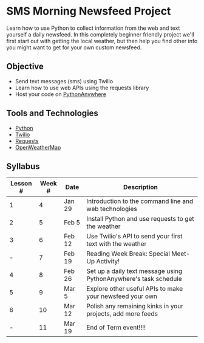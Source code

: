 # SMS Morning Newsfeed Project

Learn how to use Python to collect information from the web and text yourself a daily newsfeed. In this completely beginner friendly project we'll first start out with getting the local weather, but then help you find other info you might want to get for your own custom newsfeed.

## Objective
* Send text messages (sms) using Twilio
* Learn how to use web APIs using the requests library
* Host your code on [PythonAnywhere](https://www.pythonanywhere.com)

## Tools and Technologies
* [Python](https://www.python.org)
* [Twilio](https://www.twilio.com)
* [Requests](http://docs.python-requests.org/en/master/)
* [OpenWeatherMap](https://openweathermap.org/)

## Syllabus
| Lesson # | Week # | Date          | Description                                           |
| -------- | ------ | ------------- | ------------------------------------------------------|
| 1        | 4      | Jan 29        | Introduction to the command line and web technologies |
| 2        | 5      | Feb 5         | Install Python and use requests to get the weather |
| 3        | 6      | Feb 12        | Use Twilio's API to send your first text with the weather  |
| -        | 7      | Feb 19        | Reading Week Break: Special Meet-Up Activity!         |
| 4        | 8      | Feb 26        | Set up a daily text message using PythonAnywhere's task schedule |
| 5        | 9      | Mar 5         | Explore other useful APIs to make your newsfeed your own |
| 6        | 10     | Mar 12        | Polish any remaining kinks in your projects, add more feeds |
| -        | 11     | Mar 19        |End of Term event!!!! |

